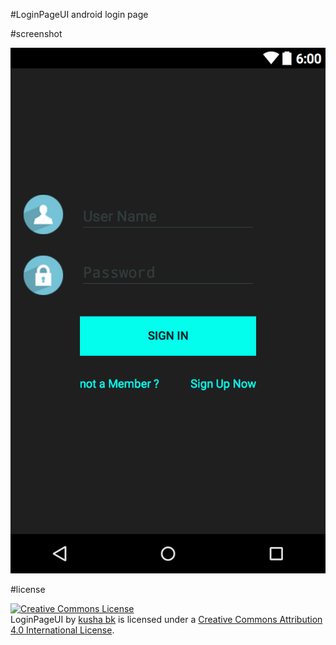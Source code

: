 
<head>
<meta charset="UTF-8">
<meta name="description" content="LoginPageUI android">
<meta name="keywords" content="kushabk,kusha bk,kusha b k">
<meta name="author" content="kusha bk">
<meta http-equiv="refresh" content="30">
</head>

#LoginPageUI
android login page


#screenshot

![alt tag](https://github.com/kusha-b-k/LoginPageUI/blob/master/screenshot/login.png)




#license

<a rel="license" href="http://creativecommons.org/licenses/by/4.0/"><img alt="Creative Commons License" style="border-width:0" src="https://i.creativecommons.org/l/by/4.0/80x15.png" /></a><br /><span xmlns:dct="http://purl.org/dc/terms/" property="dct:title">LoginPageUI</span> by <a xmlns:cc="http://creativecommons.org/ns#" href="https://github.com/kusha-b-k/LoginPageUI" property="cc:attributionName" rel="cc:attributionURL">kusha bk</a> is licensed under a <a rel="license" href="http://creativecommons.org/licenses/by/4.0/">Creative Commons Attribution 4.0 International License</a>.

